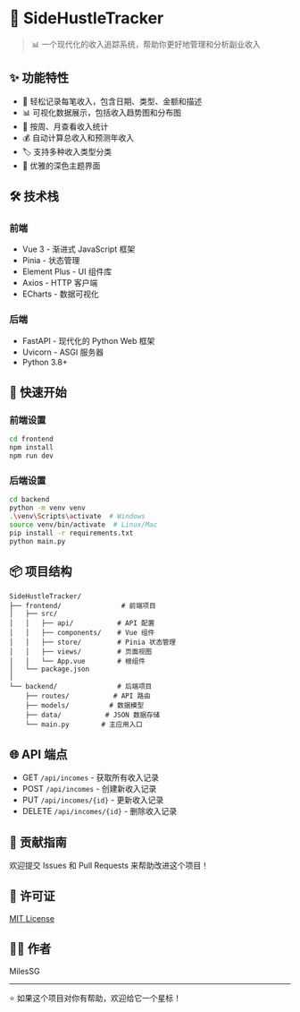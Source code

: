 # 🎯 SideHustleTracker

> 📊 一个现代化的收入追踪系统，帮助你更好地管理和分析副业收入

## ✨ 功能特性

- 📝 轻松记录每笔收入，包含日期、类型、金额和描述
- 📊 可视化数据展示，包括收入趋势图和分布图
- 📅 按周、月查看收入统计
- 💰 自动计算总收入和预测年收入
- 🏷️ 支持多种收入类型分类
- 🌙 优雅的深色主题界面

## 🛠️ 技术栈

### 前端
- Vue 3 - 渐进式 JavaScript 框架
- Pinia - 状态管理
- Element Plus - UI 组件库
- Axios - HTTP 客户端
- ECharts - 数据可视化

### 后端
- FastAPI - 现代化的 Python Web 框架
- Uvicorn - ASGI 服务器
- Python 3.8+

## 🚀 快速开始

### 前端设置
```bash
cd frontend
npm install
npm run dev
```

### 后端设置
```bash
cd backend
python -m venv venv
.\venv\Scripts\activate  # Windows
source venv/bin/activate  # Linux/Mac
pip install -r requirements.txt
python main.py
```

## 📦 项目结构
```
SideHustleTracker/
├── frontend/               # 前端项目
│   ├── src/
│   │   ├── api/           # API 配置
│   │   ├── components/    # Vue 组件
│   │   ├── store/         # Pinia 状态管理
│   │   ├── views/         # 页面视图
│   │   └── App.vue        # 根组件
│   └── package.json
│
└── backend/               # 后端项目
    ├── routes/           # API 路由
    ├── models/          # 数据模型
    ├── data/           # JSON 数据存储
    └── main.py        # 主应用入口
```

## 🌐 API 端点

- GET `/api/incomes` - 获取所有收入记录
- POST `/api/incomes` - 创建新收入记录
- PUT `/api/incomes/{id}` - 更新收入记录
- DELETE `/api/incomes/{id}` - 删除收入记录

## 🤝 贡献指南

欢迎提交 Issues 和 Pull Requests 来帮助改进这个项目！

## 📄 许可证

[MIT License](LICENSE)

## 👨‍💻 作者

MilesSG

---
⭐️ 如果这个项目对你有帮助，欢迎给它一个星标！ 